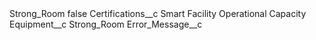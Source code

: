<?xml version="1.0" encoding="UTF-8"?>
<CustomMetadata xmlns="http://soap.sforce.com/2006/04/metadata" xmlns:xsi="http://www.w3.org/2001/XMLSchema-instance" xmlns:xsd="http://www.w3.org/2001/XMLSchema">
    <label>Strong_Room</label>
    <protected>false</protected>
    <values>
        <field>Certifications__c</field>
        <value xsi:type="xsd:string">Smart Facility Operational Capacity</value>
    </values>
    <values>
        <field>Equipment__c</field>
        <value xsi:type="xsd:string">Strong_Room</value>
    </values>
    <values>
        <field>Error_Message__c</field>
        <value xsi:nil="true"/>
    </values>
</CustomMetadata>

